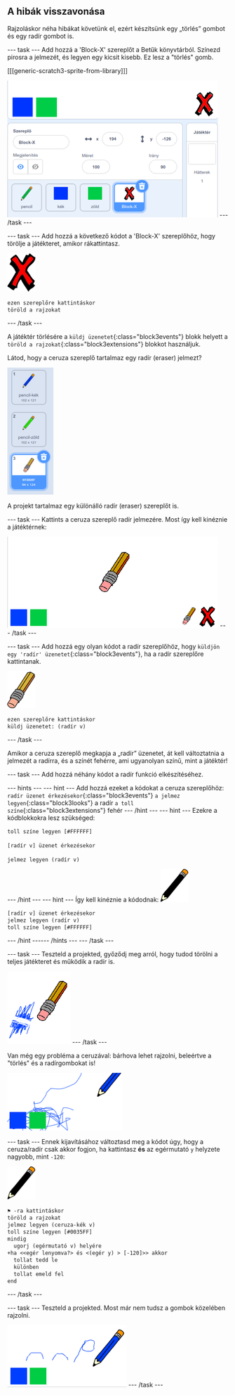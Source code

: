## A hibák visszavonása

Rajzoláskor néha hibákat követünk el, ezért készítsünk egy „törlés” gombot és egy radír gombot is.

--- task --- Add hozzá a 'Block-X' szereplőt a Betűk könyvtárból. Színezd pirosra a jelmezét, és legyen egy kicsit kisebb. Ez lesz a "törlés" gomb.

[[[generic-scratch3-sprite-from-library]]]

![képernyőkép](images/paint-x.png) --- /task ---

--- task --- Add hozzá a következő kódot a 'Block-X' szereplőhöz, hogy törölje a játékteret, amikor rákattintasz.

![kereszt](images/cross.png)

```blocks3
ezen szereplőre kattintáskor
töröld a rajzokat
```

--- /task ---

A játéktér törlésére a `küldj üzenetet`{:class="block3events"} blokk helyett a `töröld a rajzokat`{:class="block3extensions"} blokkot használjuk.

Látod, hogy a ceruza szereplő tartalmaz egy radír (eraser) jelmezt?

![képernyőkép](images/paint-eraser-costume.png)

A projekt tartalmaz egy különálló radír (eraser) szereplőt is.

--- task --- Kattints a ceruza szereplő radír jelmezére. Most így kell kinéznie a játéktérnek:

![képernyőkép](images/paint-eraser-stage.png) --- /task ---

--- task --- Add hozzá egy olyan kódot a radír szereplőhöz, hogy `küldjön egy 'radír' üzenetet`{:class="block3events"}, ha a radír szereplőre kattintanak.

![radír](images/eraser.png)

```blocks3
ezen szereplőre kattintáskor
küldj üzenetet: (radír v)
```

--- /task ---

Amikor a ceruza szereplő megkapja a „radír” üzenetet, át kell változtatnia a jelmezét a radírra, és a színét fehérre, ami ugyanolyan színű, mint a játéktér!

--- task --- Add hozzá néhány kódot a radír funkció elkészítéséhez.

--- hints ---
 --- hint --- Add hozzá ezeket a kódokat a ceruza szereplőhöz: `radír üzenet érkezésekor`{:class="block3events"} `a jelmez legyen`{:class="block3looks"} a radír `a toll színe`{:class="block3extensions"} fehér
--- /hint ---
 --- hint --- Ezekre a kódblokkokra lesz szükséged:

```blocks3
toll színe legyen [#FFFFFF]

[radír v] üzenet érkezésekor

jelmez legyen (radír v)
```

--- /hint --- --- hint --- Így kell kinéznie a kódodnak: ![ceruza](images/pencil.png)

```blocks3
[radír v] üzenet érkezésekor
jelmez legyen (radír v)
toll színe legyen [#FFFFFF]
```

--- /hint ------ /hints --- --- /task ---

--- task --- Teszteld a projekted, győződj meg arról, hogy tudod törölni a teljes játékteret és működik a radír is.

![képernyőkép](images/paint-erase-test.png) --- /task ---

Van még egy probléma a ceruzával: bárhova lehet rajzolni, beleértve a "törlés" és a radírgombokat is!

![képernyőkép](images/paint-draw-problem.png)

--- task --- Ennek kijavításához változtasd meg a kódot úgy, hogy a ceruza/radír csak akkor fogjon, ha kattintasz **és** az egérmutató `y` helyzete nagyobb, mint `-120`:

![ceruza](images/pencil.png)

```blocks3
⚑ -ra kattintáskor
töröld a rajzokat
jelmez legyen (ceruza-kék v)
toll színe legyen [#0035FF]
mindig 
  ugorj (egérmutató v) helyére
+ha <<egér lenyomva?> és <(egér y) > [-120]>> akkor 
  tollat tedd le
  különben 
  tollat emeld fel
end
```

--- /task ---

--- task --- Teszteld a projekted. Most már nem tudsz a gombok közelében rajzolni.

![képernyőkép](images/paint-fixed.png) --- /task ---
